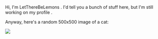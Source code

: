 Hi, I'm LetThereBeLemons <!--or ltbl-->. I'd tell you a bunch of stuff here, but I'm still working on my profile <!--and nearing on a privacy extremist-->.

Anyway, here's a random 500x500 image of a cat:
    
![](http://theoldreader.com/kittens/500/500)